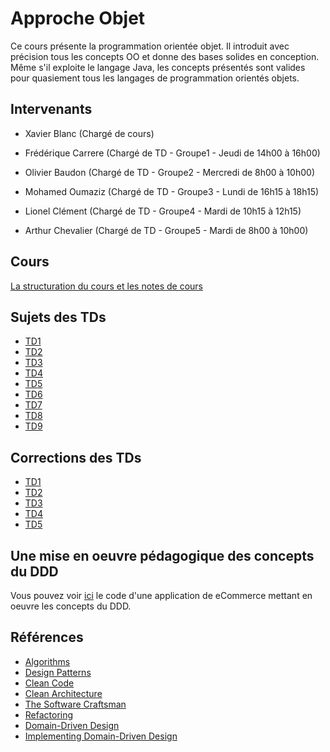 # Approche Objet

Ce cours présente la programmation orientée objet. 
Il introduit avec précision tous les concepts OO et donne des bases solides en conception.
Même s'il exploite le langage Java, les concepts présentés sont valides pour quasiement tous les langages de programmation orientés objets.

## Intervenants

* Xavier Blanc (Chargé de cours)

* Frédérique Carrere (Chargé de TD - Groupe1 - Jeudi de 14h00 à 16h00)
* Olivier Baudon (Chargé de TD - Groupe2 - Mercredi de 8h00 à 10h00)
* Mohamed Oumaziz (Chargé de TD - Groupe3 - Lundi de 16h15 à 18h15)
* Lionel Clément (Chargé de TD  - Groupe4 - Mardi de 10h15 à 12h15)
* Arthur Chevalier (Chargé de TD - Groupe5 - Mardi de 8h00 à 10h00)

## Cours

[La structuration du cours et les notes de cours](./cours)


## Sujets des TDs

* [TD1](td/td1/)
* [TD2](td/td2/)
* [TD3](td/td3/)
* [TD4](td/td4/)
* [TD5](td/td5/)
* [TD6](td/td6/)
* [TD7](td/td7/)
* [TD8](td/td8/)
* [TD9](td/td9/)
  
## Corrections des TDs

* [TD1](correction/td1/)
* [TD2](correction/td2/)
* [TD3](correction/td3/)
* [TD4](correction/td4/)
* [TD5](correction/td5/)

## Une mise en oeuvre pédagogique des concepts du DDD

Vous pouvez voir [ici](https://github.com/xblanc33/DDD) le code d'une application de eCommerce mettant en oeuvre les concepts du DDD.

## Références

* [Algorithms](https://www.amazon.fr/Algorithms-Robert-Sedgewick/dp/032157351X/ref=sr_1_1?s=english-books&ie=UTF8&qid=1528207363&sr=1-1&keywords=algorithms+sedgewick)
* [Design Patterns](https://www.amazon.fr/Design-Patterns-Elements-Reusable-Object-Oriented/dp/0201633612/ref=sr_1_5?ie=UTF8&qid=1528206966&sr=8-5&keywords=object+oriented+programming)
* [Clean Code](https://www.amazon.fr/Clean-Code-Handbook-Software-Craftsmanship/dp/0132350882/ref=pd_sim_14_1?_encoding=UTF8&psc=1&refRID=Y7KVKDP67J9RMGV1HYGE)
* [Clean Architecture](https://www.amazon.fr/dp/0134494164/ref=cm_cr_ryp_prd_ttl_sol_5)
* [The Software Craftsman](https://www.amazon.fr/Software-Craftsman-Professionalism-Pragmatism-Pride/dp/0134052501/ref=pd_sim_14_4?_encoding=UTF8&psc=1&refRID=PDGXNNTKVH4F1GND28ET)
* [Refactoring](https://www.amazon.fr/Refactoring-Improving-Design-Existing-Code/dp/0201485672/ref=pd_sim_14_4?_encoding=UTF8&psc=1&refRID=Y1F55SD6Y9TP6KG31HJ8)
* [Domain-Driven Design](https://www.amazon.fr/Domain-Driven-Design-Tackling-Complexity-Software/dp/0321125215/ref=pd_sim_14_6?_encoding=UTF8&psc=1&refRID=XWYJW2DSTZ6FM9AYQV3D)
* [Implementing Domain-Driven Design](https://www.amazon.fr/Implementing-Domain-Driven-Design-Vaughn-Vernon/dp/0321834577/ref=pd_sim_14_1?_encoding=UTF8&psc=1&refRID=779WNDEZ9PV9Y8X8JYMN)
